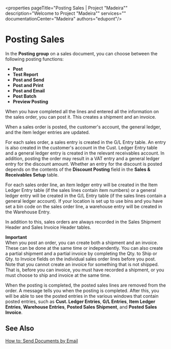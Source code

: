 <properties
	pageTitle="Posting Sales | Project "Madeira""
        description="Welcome to Project "Madeira"" 
        services="" 
        documentationCenter="Madeira"
        authors="edupont"/>
    
# Posting Sales
In the **Posting group** on a sales document, you can choose between the following posting functions:

- **Post**
- **Test Report**
- **Post and Send**
- **Post and Print**
- **Post and Email**
- **Post Batch**
- **Preview Posting**

When you have completed all the lines and entered all the information on the sales order, you can post it. This creates a shipment and an invoice.

When a sales order is posted, the customer's account, the general ledger, and the item ledger entries are updated.

For each sales order, a sales entry is created in the G/L Entry table. An entry is also created in the customer's account in the Cust. Ledger Entry table and a general ledger entry is created in the relevant receivables account. In addition, posting the order may result in a VAT entry and a general ledger entry for the discount amount. Whether an entry for the discount is posted depends on the contents of the **Discount Posting** field in the **Sales & Receivables Setup** table.

For each sales order line, an item ledger entry will be created in the Item Ledger Entry table (if the sales lines contain item numbers) or a general ledger entry will be created in the G/L Entry table (if the sales lines contain a general ledger account). If your location is set up to use bins and you have set a bin code on the sales order line, a warehouse entry will be created in the Warehouse Entry.

In addition to this, sales orders are always recorded in the Sales Shipment Header and Sales Invoice Header tables.

**Important**  
When you post an order, you can create both a shipment and an invoice. These can be done at the same time or independently. You can also create a partial shipment and a partial invoice by completing the Qty. to Ship or Qty. to Invoice fields on the individual sales order lines before you post. Note that you cannot create an invoice for something that is not shipped. That is, before you can invoice, you must have recorded a shipment, or you must choose to ship and invoice at the same time. 

When the posting is completed, the posted sales lines are removed from the order. A message tells you when the posting is completed. After this, you will be able to see the posted entries in the various windows that contain posted entries, such as **Cust. Ledger Entries**, **G/L Entries**, **Item Ledger Entries**, **Warehouse Entries**, **Posted Sales Shipment**, and **Posted Sales Invoice**.

## See Also
[How to: Send Documents by Email](ui-how-send-documents-email.md)